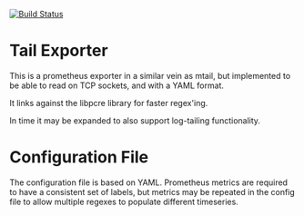 [![Build Status](https://travis-ci.org/wrouesnel/tail_exporter.svg)](https://travis-ci.org/wrouesnel/tail_exporter)

# Tail Exporter

This is a prometheus exporter in a similar vein as mtail, but implemented to
be able to read on TCP sockets, and with a YAML format.

It links against the libpcre library for faster regex'ing.

In time it may be expanded to also support log-tailing functionality.

# Configuration File

The configuration file is based on YAML. Prometheus metrics are required to
have a consistent set of labels, but metrics may be repeated in the config file
to allow multiple regexes to populate different timeseries.
